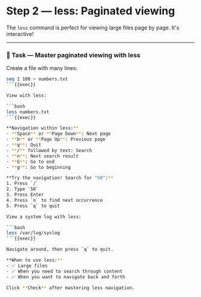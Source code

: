# Step 2 — less: Paginated viewing

The `less` command is perfect for viewing large files page by page. It's interactive!

---

### 📖 Task — Master paginated viewing with less

Create a file with many lines:

```bash
seq 1 100 > numbers.txt
```{{exec}}

View with less:

```bash
less numbers.txt
```{{exec}}

**Navigation within less:**
- **Space** or **Page Down**: Next page
- **b** or **Page Up**: Previous page
- **q**: Quit
- **/** followed by text: Search
- **n**: Next search result
- **G**: Go to end
- **g**: Go to beginning

**Try the navigation! Search for "50":**
1. Press `/`
2. Type `50`
3. Press Enter
4. Press `n` to find next occurrence
5. Press `q` to quit

View a system log with less:

```bash
less /var/log/syslog
```{{exec}}

Navigate around, then press `q` to quit.

**When to use less:**
- ✅ Large files
- ✅ When you need to search through content
- ✅ When you want to navigate back and forth

Click **Check** after mastering less navigation.
